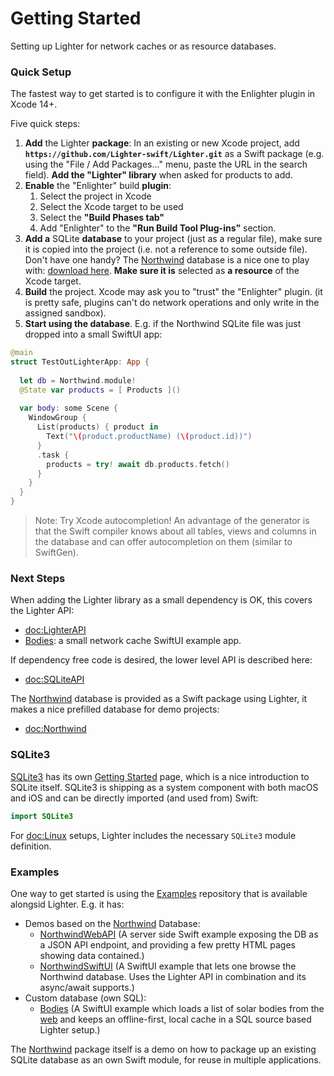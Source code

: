 # Getting Started

Setting up Lighter for network caches or as resource databases.


### Quick Setup

The fastest way to get started is to configure it with the Enlighter plugin 
in Xcode 14+.

Five quick steps:
1. **Add** the Lighter **package**:
   In an existing or new Xcode project, add
   **`https://github.com/Lighter-swift/Lighter.git`** as a Swift
   package (e.g. using the "File / Add Packages..." menu, paste the URL
   in the search field).
   **Add the "Lighter" library** when asked for products to add.
2. **Enable** the "Enlighter" build **plugin**:
   1. Select the project in Xcode
   2. Select the Xcode target to be used
   3. Select the **"Build Phases tab"**
   4. Add "Enlighter" to the **"Run Build Tool Plug-ins"** section.
3. **Add a** SQLite **database** to your project (just as a regular file),
   make sure it is copied into the project (i.e. not a reference to some 
   outside file).
   Don't have one handy? The
   [Northwind](https://github.com/Lighter-swift/NorthwindSQLite.swift) 
   database is a nice one to play with:
   [download here](https://github.com/Lighter-swift/NorthwindSQLite.swift/blob/develop/dist/northwind.db).
   **Make sure it is** selected as **a resource** of the Xcode target.
4. **Build** the project. Xcode may ask you to "trust" the "Enlighter" plugin.
   (it is pretty safe, plugins can't do network operations and only write in 
    the assigned sandbox).
5. **Start using the database**. E.g. if the Northwind SQLite file was just
   dropped into a small SwiftUI app:

```swift
@main
struct TestOutLighterApp: App {
  
  let db = Northwind.module!
  @State var products = [ Products ]()
  
  var body: some Scene {
    WindowGroup {
      List(products) { product in
        Text("\(product.productName) (\(product.id))")
      }
      .task {
        products = try! await db.products.fetch()
      }
    }
  }
}
```

> Note: Try Xcode autocompletion! An advantage of the generator is that the
>       Swift compiler knows about all tables, views and columns in the database 
>       and can offer autocompletion on them (similar to SwiftGen).


### Next Steps

When adding the Lighter library as a small dependency is OK,
this covers the Lighter API:

- <doc:LighterAPI>
- [Bodies](https://github.com/Lighter-swift/Examples/tree/develop/Sources/Bodies/):
  a small network cache SwiftUI example app.

If dependency free code is desired, the lower level API is described here:

- <doc:SQLiteAPI>

The 
[Northwind](https://github.com/Lighter-swift/NorthwindSQLite.swift)
database is provided as a Swift package using Lighter, it makes
a nice prefilled database for demo projects:

- <doc:Northwind>


### SQLite3

[SQLite3](https://www.sqlite.org) 
has its own 
 [Getting Started](https://www.sqlite.org/quickstart.html)
page, which is a nice introduction to SQLite itself.
SQLite3 is shipping as a system component with both macOS and iOS and can be 
directly imported (and used from) Swift:
```swift
import SQLite3
```
For <doc:Linux> setups, Lighter includes the necessary `SQLite3` module 
definition.


### Examples

One way to get started is using the 
[Examples](https://github.com/Lighter-swift/Examples/)
repository that is available alongsid Lighter. E.g. it has:

- Demos based on the
  [Northwind](https://Lighter-swift.github.io/NorthwindSQLite.swift/documentation/northwind/) 
  Database:
  - [NorthwindWebAPI](https://github.com/Lighter-swift/Examples/tree/develop/Sources/NorthwindWebAPI/) 
    (A server side Swift example exposing the DB as a JSON API endpoint, 
     and providing a few pretty HTML pages showing data contained.)
  - [NorthwindSwiftUI](https://github.com/Lighter-swift/Examples/tree/develop/Sources/NorthwindSwiftUI/) 
    (A SwiftUI example that lets one browse the Northwind database. 
     Uses the Lighter API in combination and its async/await supports.)
- Custom database (own SQL):
  - [Bodies](https://github.com/Lighter-swift/Examples/tree/develop/Sources/Bodies/) 
    (A SwiftUI example which loads a list of solar bodies from the
     [web](https://api.le-systeme-solaire.net/en/) and keeps
     an offline-first, local cache in a SQL source based Lighter setup.)

The [Northwind](https://Lighter-swift.github.io/NorthwindSQLite.swift/)
package itself is a demo on how to package up an existing SQLite database as
an own Swift module, for reuse in multiple applications.
